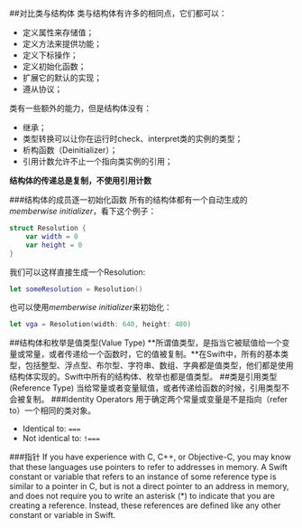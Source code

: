 ##对比类与结构体
类与结构体有许多的相同点，它们都可以：  

* 定义属性来存储值；
* 定义方法来提供功能；
* 定义下标操作；
* 定义初始化函数；
* 扩展它的默认的实现；
* 遵从协议；

类有一些额外的能力，但是结构体没有：

* 继承；
* 类型转换可以让你在运行时check、interpret类的实例的类型；
* 析构函数（Deinitializer）；
* 引用计数允许不止一个指向类实例的引用；

**结构体的传递总是复制，不使用引用计数**

###结构体的成员逐一初始化函数
所有的结构体都有一个自动生成的*memberwise initializer*，看下这个例子：

~~~swift
struct Resolution {
	var width = 0
	var height = 0
}
~~~
我们可以这样直接生成一个Resolution:

~~~swift
let someResolution = Resolution()
~~~
也可以使用*memberwise initializer*来初始化：

~~~swift
let vga = Resolution(width: 640, height: 480)
~~~

##结构体和枚举是值类型(Value Type)
**所谓值类型，是指当它被赋值给一个变量或常量，或者传递给一个函数时，它的值被复制。**在Swift中，所有的基本类型，包括整型、浮点型、布尔型、字符串、数组、字典都是值类型，他们都是使用结构体实现的。Swift中所有的结构体、枚举也都是值类型。
##类是引用类型(Reference Type)
当给常量或者变量赋值，或者传递给函数的时候，引用类型不会被复制。
###Identity Operators
用于确定两个常量或变量是不是指向（refer to）一个相同的类对象。  

* Identical to: `===`
* Not identical to: `!===`

###指针
If you have experience with C, C++, or Objective-C, you may know that these languages use pointers to refer to addresses in memory. A Swift constant or variable that refers to an instance of some reference type is similar to a pointer in C, but is not a direct pointer to an address in memory, and does not require you to write an asterisk (*) to indicate that you are creating a reference. Instead, these references are defined like any other constant or variable in Swift.